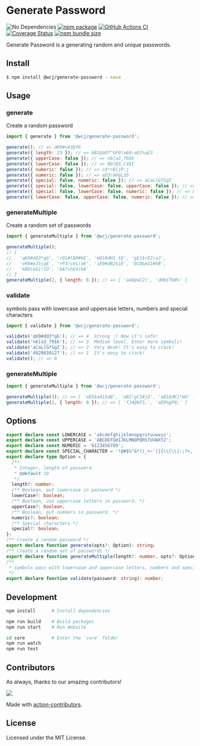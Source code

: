 # Generate Password

![No Dependencies](http://jaywcjlove.github.io/sb/status/no-dependencies.svg)
[![npm package](https://img.shields.io/npm/v/@wcj/generate-password.svg)](https://www.npmjs.com/package/@wcj/generate-password)
[![GitHub Actions CI](https://github.com/jaywcjlove/generate-password/actions/workflows/ci.yml/badge.svg)](https://github.com/jaywcjlove/generate-password/actions/workflows/ci.yml)
[![Coverage Status](https://jaywcjlove.github.io/generate-password/badges.svg)](https://jaywcjlove.github.io/generate-password/lcov-report/)
[![npm bundle size](https://img.shields.io/bundlephobia/minzip/@wcj/generate-password)](https://bundlephobia.com/result?p=@wcj/generate-password)

Generate Password is a generating random and unique passwords.

## Install

```bash
$ npm install @wcj/generate-password --save
```

## Usage

### generate

Create a random password

```js
import { generate } from '@wcj/generate-password';

generate(); // => dK0#vA3@fG
generate({ length: 23 }); // => bB1@aO7^bF0!aA0~aQ1%aE3
generate({ upperCase: false }); // => n6[a3_f0$k
generate({ lowerCase: false }); // => N0(B3,C4$I
generate({ numeric: false }); // => cX*rB|jP:j
generate({ numeric: false }); // => eD3rA0gL1b
generate({ special: false, numeric: false }); // => aCaLlGfSgI
generate({ special: false, lowerCase: false, upperCase: false }); // => 4020810127
generate({ special: false, lowerCase: false, numeric: false }); // => DEEBBCBYAO
generate({ lowerCase: false, upperCase: false, numeric: false }); // => !%:#_#*&^!
```

### generateMultiple

Create a random set of passwords

```js
import { generateMultiple } from '@wcj/generate-password';

generateMultiple();
// [
//   'qK0#dQ3*gG', 'rQ1#lB0#kE', 'mO1#dH1_tQ', 'gE1$rE2)aJ',
//   'eR6#eJ5|qE', 'rP3!cH1)aK', 'iE0#dB2$iE', 'bC0&mI1#hB',
//   'kB0(eG1!lD', 'bA7>hE4)kA'
// ]
generateMultiple(2, { length: 8 }); // => [ 'aG6@aC2(', 'dH0{fQ0%' ]
```

### validate

symbols pass with lowercase and uppercase letters, numbers and special characters

```js
import { validate } from '@wcj/generate-password';

validate('qK0#dQ3*gG'); // => 4  Strong :) Now it's safe!
validate('n6[a3_f0$k'); // => 3  Medium level. Enter more symbols!
validate('aCaLlGfSgI'); // => 2  Very Weak! It's easy to crack!
validate('4020810127'); // => 1  It's easy to crack!
validate(); // => 0
```

### generateMultiple

```js
import { generateMultiple } from '@wcj/generate-password';

generateMultiple(3); // => [ 'eD5$aA1$dB', 'aB2!gC1#jQ', 'aB1@dK1*mH' ]
generateMultiple(2, { length: 8 }); // => [ 'fJ4@kF3,', 'aE0%gP0;' ]
```

## Options

```ts
export declare const LOWERCASE = 'abcdefghijklmnopqrstuvwxyz';
export declare const UPPERCASE = 'ABCDEFGHIJKLMNOPQRSTUVWXYZ';
export declare const NUMERIC = '0123456789';
export declare const SPECIAL_CHARACTER = '!@#$%^&*()_+~`|}{\\[\\]:;?>,.<-=\\/';
export declare type Option = {
  /**
   * Integer, length of password.
   * @default 10
   */
  length?: number;
  /** Boolean, put lowercase in password */
  lowerCase?: boolean;
  /** Boolean, use uppercase letters in password. */
  upperCase?: boolean;
  /** Boolean, put numbers in password. */
  numeric?: boolean;
  /** Special characters */
  special?: boolean;
};
/** Create a random password */
export declare function generate(opts?: Option): string;
/** Create a random set of passwords */
export declare function generateMultiple(length?: number, opts?: Option): string[];
/**
 * symbols pass with lowercase and uppercase letters, numbers and special characters
 */
export declare function validate(password: string): number;
```

## Development

```bash
npm install      # Install dependencies

npm run build    # Build packages
npm run start    # Run Website

cd core          # Enter the `core` folder
npm run watch
npm run test
```

## Contributors

As always, thanks to our amazing contributors!

<a href="https://github.com/jaywcjlove/generate-password/graphs/contributors">
  <img src="https://jaywcjlove.github.io/generate-password/CONTRIBUTORS.svg" />
</a>

Made with [action-contributors](https://github.com/jaywcjlove/github-action-contributors).

## License

Licensed under the MIT License.
